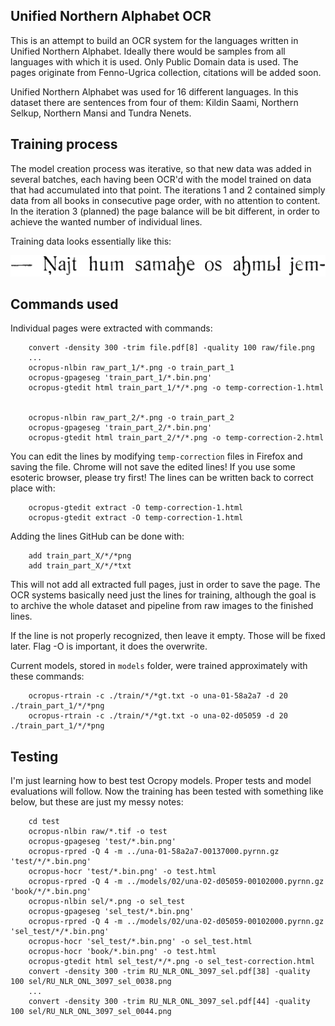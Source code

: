 ## Unified Northern Alphabet OCR

This is an attempt to build an OCR system for the languages written in Unified Northern Alphabet. Ideally there would be samples from all languages with which it is used. Only Public Domain data is used. The pages originate from Fenno-Ugrica collection, citations will be added soon.

Unified Northern Alphabet was used for 16 different languages. In this dataset there are sentences from four of them: Kildin Saami, Northern Selkup, Northern Mansi and Tundra Nenets. 

## Training process

The model creation process was iterative, so that new data was added in several batches, each having been OCR'd with the model trained on data that had accumulated into that point. The iterations 1 and 2 contained simply data from all books in consecutive page order, with no attention to content. In the iteration 3 (planned) the page balance will be bit different, in order to achieve the wanted number of individual lines.

Training data looks essentially like this:

![- Ņajt hum samaꜧe os aꜧmьl jem-](/train_part_2/0004/010001.bin.png )

## Commands used

Individual pages were extracted with commands:

```
    convert -density 300 -trim file.pdf[8] -quality 100 raw/file.png
    ...
    ocropus-nlbin raw_part_1/*.png -o train_part_1
    ocropus-gpageseg 'train_part_1/*.bin.png'
    ocropus-gtedit html train_part_1/*/*.png -o temp-correction-1.html


    ocropus-nlbin raw_part_2/*.png -o train_part_2
    ocropus-gpageseg 'train_part_2/*.bin.png'
    ocropus-gtedit html train_part_2/*/*.png -o temp-correction-2.html
```

You can edit the lines by modifying `temp-correction` files in Firefox and saving the file. Chrome will not save the edited lines! If you use some esoteric browser, please try first! The lines can be written back to correct place with:

```
    ocropus-gtedit extract -O temp-correction-1.html
    ocropus-gtedit extract -O temp-correction-1.html
```

Adding the lines GitHub can be done with:

```
    add train_part_X/*/*png
    add train_part_X/*/*txt
```

This will not add all extracted full pages, just in order to save the page. The OCR systems basically need just the lines for training, although the goal is to archive the whole dataset and pipeline from raw images to the finished lines.

If the line is not properly recognized, then leave it empty. Those will be fixed later. Flag -O is important, it does the overwrite.

Current models, stored in `models` folder, were trained approximately with these commands:

```
    ocropus-rtrain -c ./train/*/*gt.txt -o una-01-58a2a7 -d 20 ./train_part_1/*/*png
    ocropus-rtrain -c ./train/*/*gt.txt -o una-02-d05059 -d 20 ./train_part_1/*/*png
``` 

## Testing

I'm just learning how to best test Ocropy models. Proper tests and model evaluations will follow. Now the training has been tested with something like below, but these are just my messy notes:

```
    cd test
    ocropus-nlbin raw/*.tif -o test
    ocropus-gpageseg 'test/*.bin.png'
    ocropus-rpred -Q 4 -m ../una-01-58a2a7-00137000.pyrnn.gz 'test/*/*.bin.png'
    ocropus-hocr 'test/*.bin.png' -o test.html
    ocropus-rpred -Q 4 -m ../models/02/una-02-d05059-00102000.pyrnn.gz 'book/*/*.bin.png'
    ocropus-nlbin sel/*.png -o sel_test
    ocropus-gpageseg 'sel_test/*.bin.png'
    ocropus-rpred -Q 4 -m ../models/02/una-02-d05059-00102000.pyrnn.gz 'sel_test/*/*.bin.png'
    ocropus-hocr 'sel_test/*.bin.png' -o sel_test.html
    ocropus-hocr 'book/*.bin.png' -o test.html
    ocropus-gtedit html sel_test/*/*.png -o sel_test-correction.html
    convert -density 300 -trim RU_NLR_ONL_3097_sel.pdf[38] -quality 100 sel/RU_NLR_ONL_3097_sel_0038.png
    ...
    convert -density 300 -trim RU_NLR_ONL_3097_sel.pdf[44] -quality 100 sel/RU_NLR_ONL_3097_sel_0044.png
```